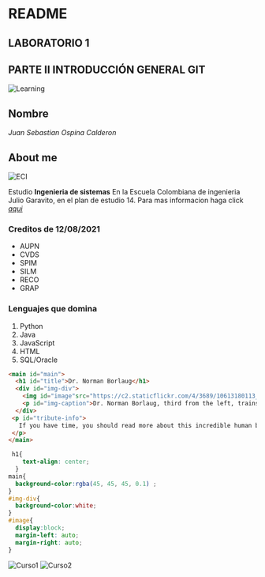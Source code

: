 # README

## LABORATORIO 1
## PARTE II  INTRODUCCIÓN GENERAL GIT

![Learning](https://www.cae.net/wp-content/uploads/2015/11/consejos-sacar-maximo-partido-elearning.jpg)


## Nombre

_Juan Sebastian Ospina Calderon_

## About me

![ECI](https://upload.wikimedia.org/wikipedia/commons/thumb/5/5c/Ejg_Bogot%C3%A1_nov_2019.jpg/240px-Ejg_Bogot%C3%A1_nov_2019.jpg)

Estudio **Ingenieria de sistemas** En la Escuela Colombiana de ingenieria Julio Garavito, en el plan de estudio 14.
Para mas informacion haga click *[aqui][1]*


### Creditos de 12/08/2021

* AUPN
* CVDS
* SPIM
* SILM
* RECO
* GRAP

### Lenguajes que domina

1. Python
2. Java
3. JavaScript
4. HTML
5. SQL/Oracle

```html
<main id="main">
  <h1 id="title">Dr. Norman Borlaug</h1>
  <div id="img-div">
    <img id="image"src="https://c2.staticflickr.com/4/3689/10613180113_fdf7bcd316_b.jpg" alt="The real hero">
    <p id="img-caption">Dr. Norman Borlaug, third from the left, trains biologists in Mexico on how to increase wheat yields - part of his life-long war on hunger.</p>
  </div>
 <p id="tribute-info">
   If you have time, you should read more about this incredible human being on his <a id="tribute-link" target="_blank"href="https://en.wikipedia.org/wiki/Norman_Borlaug" >Wikipedia entry</a>.
 </p>
</main>
```

```CSS
 h1{
    text-align: center;
  }
main{
  background-color:rgba(45, 45, 45, 0.1) ;
}
#img-div{
  background-color:white;  
}
#image{
  display:block;
  margin-left: auto;
  margin-right: auto;
}
```


![Curso1](https://i.ibb.co/vP0C3q0/IMG-20210818-150143.jpg)
![Curso2](https://i.ibb.co/GdMt89p/IMG-20210818-150149.jpg)

[1]: https://www.escuelaing.edu.co/es/programas/ingenieria-de-sistemas/#scrolling-content-plan_de_estudios-6